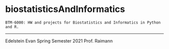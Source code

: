 # biostatisticsAndInformatics
    BTM-6000: HW and projects for Biostatistics and Informatics in Python and R.

   

--- 
Edelstein Evan 
Spring Semester 2021
Prof. Raimann
